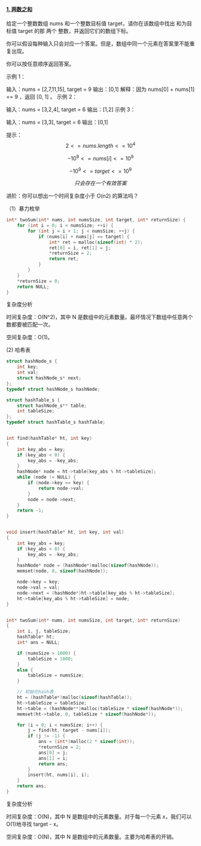 #### [1. 两数之和](https://leetcode-cn.com/problems/two-sum/)

给定一个整数数组 nums 和一个整数目标值 target，请你在该数组中找出 和为目标值 target  的那 两个 整数，并返回它们的数组下标。

你可以假设每种输入只会对应一个答案。但是，数组中同一个元素在答案里不能重复出现。

你可以按任意顺序返回答案。

 

示例 1：

输入：nums = [2,7,11,15], target = 9
输出：[0,1]
解释：因为 nums[0] + nums[1] == 9 ，返回 [0, 1] 。
示例 2：

输入：nums = [3,2,4], target = 6
输出：[1,2]
示例 3：

输入：nums = [3,3], target = 6
输出：[0,1]

提示：
$$
2 <= nums.length <= 10^4
$$

$$
-10^9  <= nums[i] <= 10^9
$$

$$
-10^9 <= target <= 10^9
$$

$$
只会存在一个有效答案
$$

进阶：你可以想出一个时间复杂度小于 O(n2) 的算法吗？



（1）暴力枚举

```c
int* twoSum(int* nums, int numsSize, int target, int* returnSize) {
    for (int i = 0; i < numsSize; ++i) {
        for (int j = i + 1; j < numsSize; ++j) {
            if (nums[i] + nums[j] == target) {
                int* ret = malloc(sizeof(int) * 2);
                ret[0] = i, ret[1] = j;
                *returnSize = 2;
                return ret;
            }
        }
    }
    *returnSize = 0;
    return NULL;
}
```

复杂度分析

时间复杂度：O(N^2)，其中 N 是数组中的元素数量。最坏情况下数组中任意两个数都要被匹配一次。

空间复杂度：O(1)。

(2) 哈希表

```c
struct hashNode_s {
	int key;
	int val;
	struct hashNode_s* next;
};
typedef struct hashNode_s hashNode;

struct hashTable_s {
	struct hashNode_s** table;
	int tableSize;
};
typedef struct hashTable_s hashTable;


int find(hashTable* ht, int key)
{
	int key_abs = key;
	if (key_abs < 0) {
		key_abs = -key_abs;
	}
	hashNode* node = ht->table[key_abs % ht->tableSize];
	while (node != NULL) {
		if (node->key == key) {
			return node->val;
		}
		node = node->next;
	}
	return -1;
}


void insert(hashTable* ht, int key, int val)
{
	int key_abs = key;
	if (key_abs < 0) {
		key_abs = -key_abs;
	}
	hashNode* node = (hashNode*)malloc(sizeof(hashNode));
	memset(node, 0, sizeof(hashNode));

	node->key = key;
	node->val = val;
	node->next = (hashNode*)ht->table[key_abs % ht->tableSize];
	ht->table[key_abs % ht->tableSize] = node;
}


int* twoSum(int* nums, int numsSize, int target, int* returnSize)
{
	int i, j, tableSize;
	hashTable* ht;
	int* ans = NULL;

	if (numsSize > 1000) {
		tableSize = 1000;
	}
	else {
		tableSize = numsSize;
	}

	// 初始化hash表
	ht = (hashTable*)malloc(sizeof(hashTable));
	ht->tableSize = tableSize;
	ht->table = (hashNode**)malloc(tableSize * sizeof(hashNode*));
	memset(ht->table, 0, tableSize * sizeof(hashNode*));

	for (i = 0; i < numsSize; i++) {
		j = find(ht, target - nums[i]);
		if (j != -1) {
			ans = (int*)malloc(2 * sizeof(int));
			*returnSize = 2;
			ans[0] = j;
			ans[1] = i;
			return ans;
		}
		insert(ht, nums[i], i);
	}
	return ans;
}
```

复杂度分析

时间复杂度：O(N)，其中 N 是数组中的元素数量。对于每一个元素 x，我们可以 O(1)地寻找 target - x。

空间复杂度：O(N)，其中 N 是数组中的元素数量。主要为哈希表的开销。

